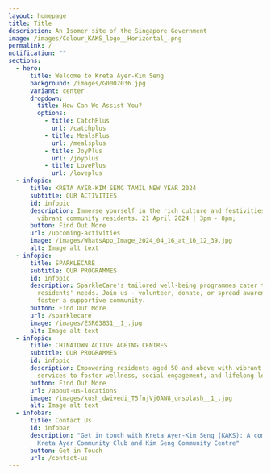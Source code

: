```yaml
---
layout: homepage
title: Title
description: An Isomer site of the Singapore Government
image: /images/Colour_KAKS_logo__Horizontal_.png
permalink: /
notification: ""
sections:
  - hero:
      title: Welcome to Kreta Ayer-Kim Seng
      background: /images/G0002036.jpg
      variant: center
      dropdown:
        title: How Can We Assist You?
        options:
          - title: CatchPlus
            url: /catchplus
          - title: MealsPlus
            url: /mealsplus
          - title: JoyPlus
            url: /joyplus
          - title: LovePlus
            url: /loveplus
  - infopic:
      title: KRETA AYER-KIM SENG TAMIL NEW YEAR 2024
      subtitle: OUR ACTIVITIES
      id: infopic
      description: Immerse yourself in the rich culture and festivities alongside our
        vibrant community residents. 21 April 2024 | 3pm - 8pm;
      button: Find Out More
      url: /upcoming-activities
      image: /images/WhatsApp_Image_2024_04_16_at_16_12_39.jpg
      alt: Image alt text
  - infopic:
      title: SPARKLECARE
      subtitle: OUR PROGRAMMES
      id: infopic
      description: SparkleCare's tailored well-being programmes cater to our
        residents' needs. Join us - volunteer, donate, or spread awareness - to
        foster a supportive community.
      button: Find Out More
      url: /sparklecare
      image: /images/ESR63831__1_.jpg
      alt: Image alt text
  - infopic:
      title: CHINATOWN ACTIVE AGEING CENTRES
      subtitle: OUR PROGRAMMES
      id: infopic
      description: Empowering residents aged 50 and above with vibrant programmes and
        services to foster wellness, social engagement, and lifelong learning.
      button: Find Out More
      url: /about-us-locations
      image: /images/kush_dwivedi_T5fnjVj0AW8_unsplash__1_.jpg
      alt: Image alt text
  - infobar:
      title: Contact Us
      id: infobar
      description: "Get in touch with Kreta Ayer-Kim Seng (KAKS): A combination of
        Kreta Ayer Community Club and Kim Seng Community Centre"
      button: Get in Touch
      url: /contact-us
---
```

